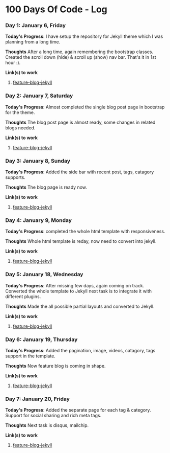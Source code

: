 # 100 Days Of Code - Log

### Day 1: January 6, Friday

**Today's Progress**: I have setup the repository for Jekyll theme which I was planning from a long time.

**Thoughts** After a long time, again remembering the bootstrap classes. Created the scroll down (hide) & scroll up (show) nav bar. That's it in 1st hour :).

**Link(s) to work**
1. [feature-blog-jekyll](https://github.com/lavkumarv/feature-blog-jekyll)

### Day 2: January 7, Saturday

**Today's Progress**: Almost completed the single blog post page in bootstrap for the theme.

**Thoughts** The blog post page is almost ready, some changes in related blogs needed.

**Link(s) to work**
1. [feature-blog-jekyll](https://github.com/lavkumarv/feature-blog-jekyll)

### Day 3: January 8, Sunday

**Today's Progress**: Added the side bar with recent post, tags, catagory supports.

**Thoughts** The blog page is ready now.

**Link(s) to work**
1. [feature-blog-jekyll](https://github.com/lavkumarv/feature-blog-jekyll)

### Day 4: January 9, Monday

**Today's Progress**: completed the whole html template with responsiveness.

**Thoughts** Whole html template is reday, now need to convert into jekyll.

**Link(s) to work**
1. [feature-blog-jekyll](https://github.com/lavkumarv/feature-blog-jekyll)

### Day 5: January 18, Wednesday

**Today's Progress**: After missing few days, again coming on track. Converted the whole template to Jekyll next task is to integrate it with different plugins.

**Thoughts** Made the all possible partial layouts and converted to Jekyll.

**Link(s) to work**
1. [feature-blog-jekyll](https://github.com/lavkumarv/feature-blog-jekyll)

### Day 6: January 19, Thursday

**Today's Progress**: Added the pagination, image, videos, catagory, tags support in the template.

**Thoughts** Now feature blog is coming in shape.

**Link(s) to work**
1. [feature-blog-jekyll](https://github.com/lavkumarv/feature-blog-jekyll)

### Day 7: January 20, Friday

**Today's Progress**: Added the separate page for each tag & category. Support for social sharing and rich meta tags.

**Thoughts** Next task is disqus, mailchip.

**Link(s) to work**
1. [feature-blog-jekyll](https://github.com/lavkumarv/feature-blog-jekyll)

